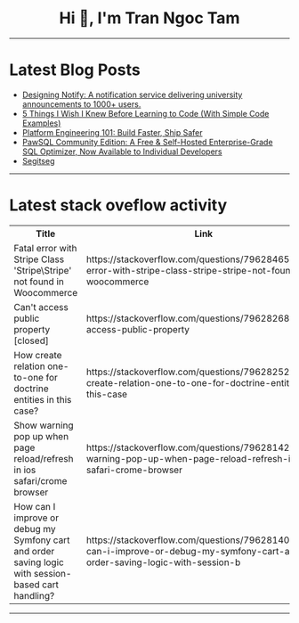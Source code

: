 <h1 align="center">Hi 👋, I'm Tran Ngoc Tam</h1>

---

# Latest Blog Posts 
<!-- BLOG-POST-LIST:START -->
- [Designing Notify: A notification service delivering university announcements to 1000+ users.](https://dev.to/chethaslp/designing-notify-a-notification-service-delivering-university-announcements-to-1000-users-3991)
- [5 Things I Wish I Knew Before Learning to Code &lpar;With Simple Code Examples&rpar;](https://dev.to/mariecolvinn/5-things-i-wish-i-knew-before-learning-to-code-with-simple-code-examples-2j0p)
- [Platform Engineering 101: Build Faster, Ship Safer](https://dev.to/gatling/platform-engineering-101-build-faster-ship-safer-4ogb)
- [PawSQL Community Edition: A Free &amp; Self-Hosted Enterprise-Grade SQL Optimizer, Now Available to Individual Developers](https://dev.to/pawsql/pawsql-community-edition-a-free-self-hosted-enterprise-grade-sql-optimizer-now-available-to-k8n)
- [Segitseg](https://dev.to/asuramtg/segitseg-3g8i)
<!-- BLOG-POST-LIST:END -->

---

# Latest stack oveflow activity
<table>
  <tr><th>Title</th><th>Link</th></tr>
  <!-- STACKOVERFLOW:START --><tr><td>Fatal error with Stripe Class &#39;Stripe\Stripe&#39; not found in Woocommerce</td><td>https://stackoverflow.com/questions/79628465/fatal-error-with-stripe-class-stripe-stripe-not-found-in-woocommerce</td></tr><tr><td>Can&#39;t access public property [closed]</td><td>https://stackoverflow.com/questions/79628268/cant-access-public-property</td></tr><tr><td>How create relation one-to-one for doctrine entities in this case?</td><td>https://stackoverflow.com/questions/79628252/how-create-relation-one-to-one-for-doctrine-entities-in-this-case</td></tr><tr><td>Show warning pop up when page reload/refresh in ios safari/crome browser</td><td>https://stackoverflow.com/questions/79628142/show-warning-pop-up-when-page-reload-refresh-in-ios-safari-crome-browser</td></tr><tr><td>How can I improve or debug my Symfony cart and order saving logic with session-based cart handling?</td><td>https://stackoverflow.com/questions/79628140/how-can-i-improve-or-debug-my-symfony-cart-and-order-saving-logic-with-session-b</td></tr><!-- STACKOVERFLOW:END -->
</table>

---


